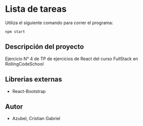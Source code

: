 # Lista de tareas

Utiliza el siguiente comando para correr el programa:

`npm start` 

## Descripción del proyecto

Ejercicio N° 4 de TP de ejercicios de React del curso FullStack en RollingCodeSchool

## Librerias externas

- React-Bootstrap

## Autor

- Azubel, Cristian Gabriel
